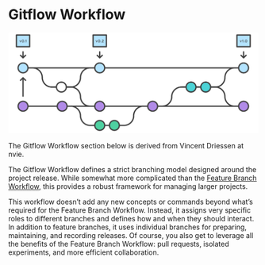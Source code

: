# Gitflow Workflow

![PNG](static/01.svg)

The Gitflow Workflow section below is derived from Vincent Driessen at nvie.

The Gitflow Workflow defines a strict branching model designed around the project release. While somewhat more complicated than the [Feature Branch Workflow](../feature_branch_workflow), this provides a robust framework for managing larger projects.

This workflow doesn’t add any new concepts or commands beyond what’s required for the Feature Branch Workflow. Instead, it assigns very specific roles to different branches and defines how and when they should interact. In addition to feature branches, it uses individual branches for preparing, maintaining, and recording releases. Of course, you also get to leverage all the benefits of the Feature Branch Workflow: pull requests, isolated experiments, and more efficient collaboration.